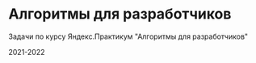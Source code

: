# Алгоритмы для разработчиков

Задачи по курсу Яндекс.Практикум "Алгоритмы для разработчиков"

2021-2022
